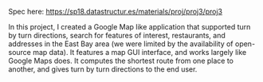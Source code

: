 Spec here: https://sp18.datastructur.es/materials/proj/proj3/proj3

In this project, I created a Google Map like application that supported turn by turn directions, search for features of interest, restaurants, 
and addresses in the East Bay area (we were limited by the availability of open-source map data). It features a map GUI interface, 
and works largely like Google Maps does. It computes the shortest route from one place to another, and gives turn by turn directions
to the end user. 
